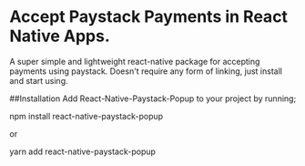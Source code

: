 # Accept Paystack Payments in React Native Apps.

A super simple and lightweight react-native package for accepting payments using paystack. Doesn't require any form of linking, just install and start using.

##Installation
Add React-Native-Paystack-Popup to your project by running;

npm install react-native-paystack-popup

or

yarn add react-native-paystack-popup


